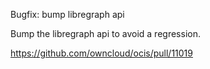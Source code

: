 Bugfix: bump libregraph api

Bump the libregraph api to avoid a regression.

https://github.com/owncloud/ocis/pull/11019
